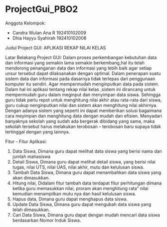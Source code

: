 # ProjectGui_PBO2
Anggota Kelompok:
- Candra Wulan Ana R 192410102009
- Dhia Hayyu Syahirah 192410102008


Judul Project GUI: APLIKASI REKAP NILAI KELAS

Latar Belakang Project GUI:
Dalam proses perkembangan kebutuhan data dan informasi yang semakin lama semakin berkembang,hal itu telah mendorong penanganan data dan informasi yang lebih baik agar setiap unsur tersebut dapat dilaksanakan dengan optimal. Dalam penerapan suatu sistem data dan informasi pada dasarnya tidak terlepas dari penggunaan komputer itu sendiri. Agar mempermudah menginputkan data pada sistem. Dalam hal ini aplikasi tentang rekap nilai kelas ,sistem ini dirancang untuk mempermudah guru dalam meginput dan menyimpan data siswa. Sehingga guru tidak perlu repot untuk menghitung nilai akhir atau rata-rata dari siswa, guru cukup nenginputkan nilai dan sistem akan menghitung nilai akhirnya. Dengan adanya sistem yang seperti ini dapat memberikan solusi bagaimana cara meyimpan dan menghitung data dengan mudah dan efisien. Menyadari banyaknya sekolah yang sudah ada bergerak dibidang yang sama, maka sekolah tersebut harus melakukan terobosan – terobosan baru supaya tidak tertinggal dengan yang lainnya.

Fitur - Fitur Aplikasi:
1. Data Siswa, Dimana guru dapat melihat data siswa yang berisi nama dan jumlah mahasiswa
2. Detail Siswa, Dimana guru dapat melihat detail siswa, yang berisi nilai tugas, nilai UTS, nilai UAS, nilai akhir, mutu dan kelulusan siswa.
3. Tambah Data Siswa, Dimana guru dapat menambahkan data siswa yang akan dimasukkan.
4. Hitung nilai, Didalam fitur tambah data terdapat fitur perhitungan dimana ketika guru memasukkan nilai, proram akan menghitung rata" nilai kemudian menampilkan mutu nya dan hasil kelulusan siswa.
5. Hapus data, Dimana guru dapat menghapus data siswa.
6. Update Data Siswa, Dimana guru dapat mengubah data siswa yang telah dimasukkan.
7. Cari Data Siswa, Dimana guru dapat dengan mudah mencari data siswa berdasarkan Nomor Induk Siswa.

